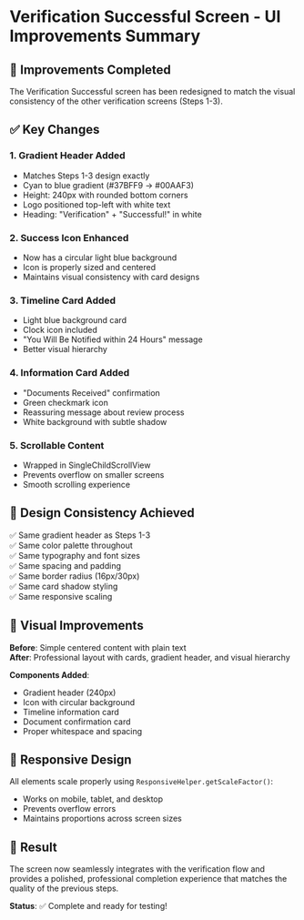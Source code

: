 # Verification Successful Screen - UI Improvements Summary

## 🎉 Improvements Completed

The Verification Successful screen has been redesigned to match the visual consistency of the other verification screens (Steps 1-3).

## ✅ Key Changes

### 1. **Gradient Header Added**
- Matches Steps 1-3 design exactly
- Cyan to blue gradient (#37BFF9 → #00AAF3)
- Height: 240px with rounded bottom corners
- Logo positioned top-left with white text
- Heading: "Verification" + "Successful!" in white

### 2. **Success Icon Enhanced**
- Now has a circular light blue background
- Icon is properly sized and centered
- Maintains visual consistency with card designs

### 3. **Timeline Card Added**
- Light blue background card
- Clock icon included
- "You Will Be Notified within 24 Hours" message
- Better visual hierarchy

### 4. **Information Card Added**
- "Documents Received" confirmation
- Green checkmark icon
- Reassuring message about review process
- White background with subtle shadow

### 5. **Scrollable Content**
- Wrapped in SingleChildScrollView
- Prevents overflow on smaller screens
- Smooth scrolling experience

## 📐 Design Consistency Achieved

✅ Same gradient header as Steps 1-3  
✅ Same color palette throughout  
✅ Same typography and font sizes  
✅ Same spacing and padding  
✅ Same border radius (16px/30px)  
✅ Same card shadow styling  
✅ Same responsive scaling  

## 🎨 Visual Improvements

**Before**: Simple centered content with plain text  
**After**: Professional layout with cards, gradient header, and visual hierarchy

**Components Added**:
- Gradient header (240px)
- Icon with circular background
- Timeline information card
- Document confirmation card
- Proper whitespace and spacing

## 📱 Responsive Design

All elements scale properly using `ResponsiveHelper.getScaleFactor()`:
- Works on mobile, tablet, and desktop
- Prevents overflow errors
- Maintains proportions across screen sizes

## 🎯 Result

The screen now seamlessly integrates with the verification flow and provides a polished, professional completion experience that matches the quality of the previous steps.

**Status**: ✅ Complete and ready for testing!
